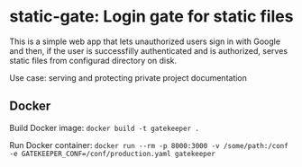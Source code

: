 static-gate: Login gate for static files
========================================

This is a simple web app that lets unauthorized users sign in with Google and then,
if the user is successfilly authenticated and is authorized, serves static files
from configurad directory on disk.

Use case: serving and protecting private project documentation

Docker
------

Build Docker image: `docker build -t gatekeeper .`

Run Docker container: `docker run --rm -p 8000:3000 -v /some/path:/conf -e GATEKEEPER_CONF=/conf/production.yaml gatekeeper`
